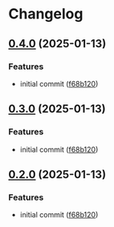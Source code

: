 # Changelog

## [0.4.0](https://github.com/landlockedboat/release-please-test/compare/mychart-v0.3.0...mychart@0.4.0) (2025-01-13)


### Features

* initial commit ([f68b120](https://github.com/landlockedboat/release-please-test/commit/f68b1208b8db627c9d3887c3077d6ceafebdbb7d))

## [0.3.0](https://github.com/landlockedboat/release-please-test/compare/mychart-v0.2.0...mychart@0.3.0) (2025-01-13)


### Features

* initial commit ([f68b120](https://github.com/landlockedboat/release-please-test/commit/f68b1208b8db627c9d3887c3077d6ceafebdbb7d))

## [0.2.0](https://github.com/landlockedboat/release-please-test/compare/mychart-v0.1.0...mychart@0.2.0) (2025-01-13)


### Features

* initial commit ([f68b120](https://github.com/landlockedboat/release-please-test/commit/f68b1208b8db627c9d3887c3077d6ceafebdbb7d))
